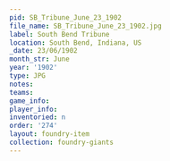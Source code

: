 ```yaml
---
pid: SB_Tribune_June_23_1902
file_name: SB_Tribune_June_23_1902.jpg
label: South Bend Tribune
location: South Bend, Indiana, US
_date: 23/06/1902
month_str: June
year: '1902'
type: JPG
notes: 
teams: 
game_info: 
player_info: 
inventoried: n
order: '274'
layout: foundry-item
collection: foundry-giants
---
```

